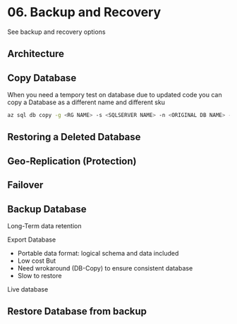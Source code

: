 # 06. Backup and Recovery

See backup and recovery options

## Architecture

## Copy Database

When you need a tempory test on database due to updated code you can copy a Database as a different name and different sku

```bash
az sql db copy -g <RG NAME> -s <SQLSERVER NAME> -n <ORIGINAL DB NAME> --dest-name <NEW DB NAME> --service-objective S0
```

## Restoring a Deleted Database

## Geo-Replication (Protection)

## Failover 

## Backup Database

Long-Term data retention 

Export Database
* Portable data format: logical schema and data included
* Low cost
But
* Need wrokaround (DB-Copy) to ensure consistent database
* Slow to restore

Live database

## Restore Database from backup
